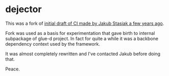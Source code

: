dejector
========

This was a fork of [initial draft of CI made by Jakub Stasiak a few years ago](https://github.com/jstasiak/dejector).

Fork was used as a basis for experimentation that gave birth to internal subpackage
of glue-d project. In fact for quite a while it was a backbone dependency context
used by the framework.

It was almost completely rewritten and I've contacted Jakub before doing that.

Peace.
